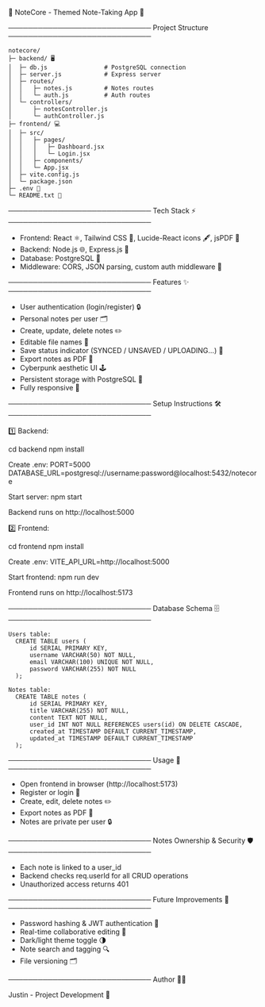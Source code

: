 📝 NoteCore - Themed Note-Taking App 🚀

─────────────────────────────
Project Structure
─────────────────────────────
```
notecore/
├─ backend/ 🖥️
│  ├─ db.js                # PostgreSQL connection
│  ├─ server.js            # Express server
│  ├─ routes/
│  │   ├─ notes.js         # Notes routes
│  │   └─ auth.js          # Auth routes
│  └─ controllers/
│      ├─ notesController.js
│      └─ authController.js
├─ frontend/ 💻
│  ├─ src/
│  │   ├─ pages/
│  │   │   ├─ Dashboard.jsx
│  │   │   └─ Login.jsx
│  │   ├─ components/
│  │   └─ App.jsx
│  ├─ vite.config.js
│  └─ package.json
├─ .env 🔐
└─ README.txt 📄
```
─────────────────────────────
Tech Stack ⚡
─────────────────────────────

- Frontend: React ⚛️, Tailwind CSS 🎨, Lucide-React icons 🖋️, jsPDF 📄
- Backend: Node.js 🌐, Express.js 🚂
- Database: PostgreSQL 🐘
- Middleware: CORS, JSON parsing, custom auth middleware 🔑

─────────────────────────────
Features ✨
─────────────────────────────

- User authentication (login/register) 🔒
- Personal notes per user 🗂️
- Create, update, delete notes ✏️
- Editable file names 📝
- Save status indicator (SYNCED / UNSAVED / UPLOADING...) 💾
- Export notes as PDF 📄
- Cyberpunk aesthetic UI 🕹️
- Persistent storage with PostgreSQL 🐘
- Fully responsive 📱

─────────────────────────────
Setup Instructions 🛠️
─────────────────────────────

1️⃣ Backend:

  cd backend
  npm install

  Create .env:
    PORT=5000
    DATABASE_URL=postgresql://username:password@localhost:5432/notecore

  Start server:
    npm start

  Backend runs on http://localhost:5000

2️⃣ Frontend:

  cd frontend
  npm install

  Create .env:
    VITE_API_URL=http://localhost:5000

  Start frontend:
    npm run dev

  Frontend runs on http://localhost:5173

─────────────────────────────
Database Schema 🗄️
─────────────────────────────
```
Users table:
  CREATE TABLE users (
      id SERIAL PRIMARY KEY,
      username VARCHAR(50) NOT NULL,
      email VARCHAR(100) UNIQUE NOT NULL,
      password VARCHAR(255) NOT NULL
  );

Notes table:
  CREATE TABLE notes (
      id SERIAL PRIMARY KEY,
      title VARCHAR(255) NOT NULL,
      content TEXT NOT NULL,
      user_id INT NOT NULL REFERENCES users(id) ON DELETE CASCADE,
      created_at TIMESTAMP DEFAULT CURRENT_TIMESTAMP,
      updated_at TIMESTAMP DEFAULT CURRENT_TIMESTAMP
  );
```
─────────────────────────────
Usage 🚀
─────────────────────────────

- Open frontend in browser (http://localhost:5173)
- Register or login 🔑
- Create, edit, delete notes ✏️
- Export notes as PDF 📄
- Notes are private per user 🔒

─────────────────────────────
Notes Ownership & Security 🛡️
─────────────────────────────

- Each note is linked to a user_id
- Backend checks req.userId for all CRUD operations
- Unauthorized access returns 401

─────────────────────────────
Future Improvements 🔮
─────────────────────────────

- Password hashing & JWT authentication 🔐
- Real-time collaborative editing 🤝
- Dark/light theme toggle 🌗
- Note search and tagging 🔍
- File versioning 🗂️

─────────────────────────────
Author 👨‍💻

Justin - Project Development 🚀
